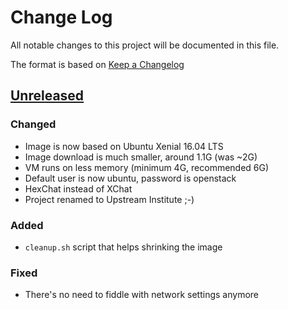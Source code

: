 # Change Log
All notable changes to this project will be documented in this file.

The format is based on [Keep a Changelog](http://keepachangelog.com/)

## [Unreleased]

### Changed
- Image is now based on Ubuntu Xenial 16.04 LTS
- Image download is much smaller, around 1.1G (was ~2G)
- VM runs on less memory (minimum 4G, recommended 6G)
- Default user is now ubuntu, password is openstack
- HexChat instead of XChat
- Project renamed to Upstream Institute ;-)

### Added
- `cleanup.sh` script that helps shrinking the image

### Fixed
- There's no need to fiddle with network settings anymore


[Unreleased]: https://github.com/kmarc/openstack-training-virtual-environment/compare/v2016.02...HEAD

